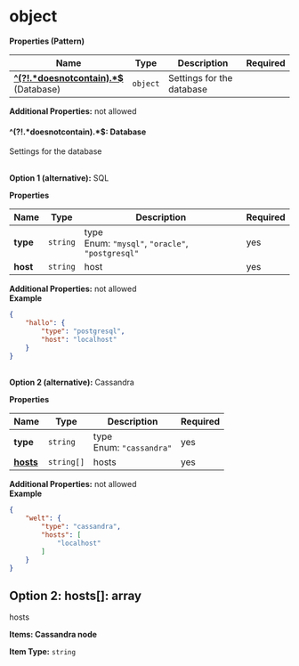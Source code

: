 # object

**Properties (Pattern)**

|Name|Type|Description|Required|
|----|----|-----------|--------|
|[**^\(?\!\.\*doesnotcontain\)\.\*$**](#doesnotcontain)<br/>(Database)|`object`|Settings for the database<br/>||

**Additional Properties:** not allowed  
<a name="doesnotcontain"></a>
#### ^\(?\!\.\*doesnotcontain\)\.\*$: Database

Settings for the database


   
**Option 1 (alternative):** 
SQL


**Properties**

|Name|Type|Description|Required|
|----|----|-----------|--------|
|**type**|`string`|type<br/>Enum: `"mysql"`, `"oracle"`, `"postgresql"`<br/>|yes|
|**host**|`string`|host<br/>|yes|

**Additional Properties:** not allowed  
**Example**

```json
{
    "hallo": {
        "type": "postgresql",
        "host": "localhost"
    }
}
```


   
**Option 2 (alternative):** 
Cassandra


**Properties**

|Name|Type|Description|Required|
|----|----|-----------|--------|
|**type**|`string`|type<br/>Enum: `"cassandra"`<br/>|yes|
|[**hosts**](#option2hosts)|`string[]`|hosts<br/>|yes|

**Additional Properties:** not allowed  
**Example**

```json
{
    "welt": {
        "type": "cassandra",
        "hosts": [
            "localhost"
        ]
    }
}
```


<a name="option2hosts"></a>
## Option 2: hosts\[\]: array

hosts


**Items: Cassandra node**

**Item Type:** `string`  

